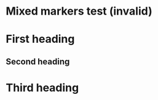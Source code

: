# Mixed markers test (invalid)

First heading
=======

Second heading
--------

Third heading
=======

